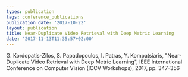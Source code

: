 ```yaml
---
types: publication
tags: conference_publications
publication_date: '2017-10-22'
layout: publication
title: Near-Duplicate Video Retrieval with Deep Metric Learning
date: '2017-11-13T11:35:57+02:00'
---
```

<p>G. Kordopatis-Zilos, S. Papadopoulos, I. Patras, Y. Kompatsiaris, "Near-Duplicate Video Retrieval with Deep Metric Learning", IEEE International Conference on Computer Vision (ICCV Workshops), 2017, pp. 347-356</p>
